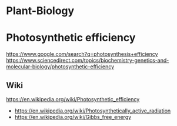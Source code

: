 # Plant-Biology

# Photosynthetic efficiency
https://www.google.com/search?q=photosynthesis+efficiency https://www.sciencedirect.com/topics/biochemistry-genetics-and-molecular-biology/photosynthetic-efficiency

## Wiki
https://en.wikipedia.org/wiki/Photosynthetic_efficiency
- https://en.wikipedia.org/wiki/Photosynthetically_active_radiation
- https://en.wikipedia.org/wiki/Gibbs_free_energy
